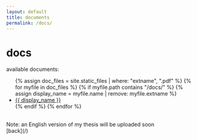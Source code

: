 ```yaml
---
layout: default
title: documents
permalink: /docs/
---
```


<style>
  /* Add any additional styles for the Docs page here */
</style>

# docs

available documents:

<ul>
{% assign doc_files = site.static_files | where: "extname", ".pdf" %}
{% for myfile in doc_files %}
  {% if myfile.path contains "/docs/" %}
    {% assign display_name = myfile.name | remove: myfile.extname %}
    <li><a href="{{ myfile.path | relative_url }}">{{ display_name }}</a></li>
  {% endif %}
{% endfor %}
</ul>

<br>
Note: an English version of my thesis will be uploaded soon


<br>
[back](/)